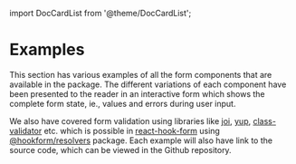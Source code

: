 import DocCardList from '@theme/DocCardList';

# Examples

This section has various examples of all the form components that are available in the package. The different variations of each component have been presented to the reader in an interactive form which shows the complete form state, ie., values and errors during user input.

We also have covered form validation using libraries like [joi](https://www.npmjs.com/package/joi), [yup](https://www.npmjs.com/package/yup), [class-validator](https://www.npmjs.com/package/class-validator) etc. which is possible in [react-hook-form](https://react-hook-form.com/) using [@hookform/resolvers](https://www.npmjs.com/package/@hookform/resolvers) package. Each example will also have link to the source code, which can be viewed in the Github repository.

<DocCardList />